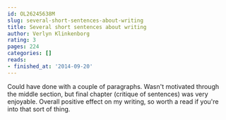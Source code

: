```yaml
---
id: OL26245638M
slug: several-short-sentences-about-writing
title: Several short sentences about writing
author: Verlyn Klinkenborg
rating: 3
pages: 224
categories: []
reads:
- finished_at: '2014-09-20'
---
```

Could have done with a couple of paragraphs. Wasn't motivated through the middle section, but final chapter (critique of sentences) was very enjoyable. Overall positive effect on my writing, so worth a read if you're into that sort of thing.
